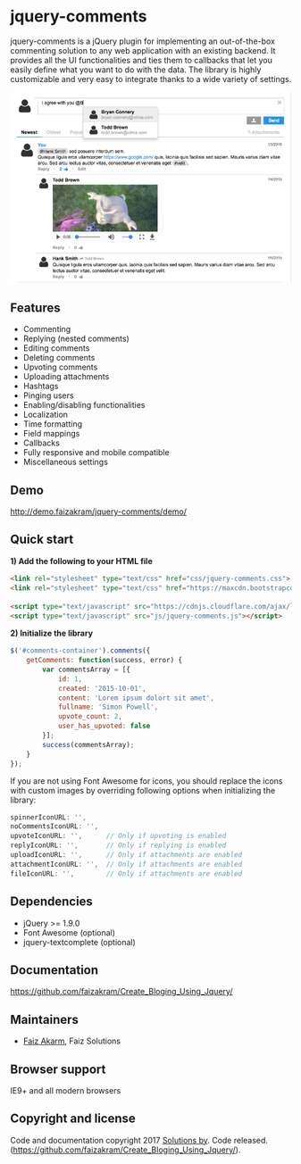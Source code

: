# jquery-comments
jquery-comments is a jQuery plugin for implementing an out-of-the-box commenting solution to any web application with an existing backend. It provides all the UI functionalities and ties them to callbacks that let you easily define what you want to do with the data. The library is highly customizable and very easy to integrate thanks to a wide variety of settings.

![Screenshot of jquery-comments](screenshot.png?raw=true "Screenshot of jquery-comments")

Features
--------
- Commenting
- Replying (nested comments)
- Editing comments
- Deleting comments
- Upvoting comments
- Uploading attachments
- Hashtags
- Pinging users
- Enabling/disabling functionalities
- Localization
- Time formatting
- Field mappings
- Callbacks
- Fully responsive and mobile compatible
- Miscellaneous settings

Demo
----
http://demo.faizakram/jquery-comments/demo/

Quick start
-----------
**1) Add the following to your HTML file**
```html
<link rel="stylesheet" type="text/css" href="css/jquery-comments.css">
<link rel="stylesheet" type="text/css" href="https://maxcdn.bootstrapcdn.com/font-awesome/4.5.0/css/font-awesome.min.css">

<script type="text/javascript" src="https://cdnjs.cloudflare.com/ajax/libs/jquery/1.9.0/jquery.min.js"></script>
<script type="text/javascript" src="js/jquery-comments.js"></script>
```

**2) Initialize the library**
```javascript
$('#comments-container').comments({
    getComments: function(success, error) {
        var commentsArray = [{
            id: 1,
            created: '2015-10-01',
            content: 'Lorem ipsum dolort sit amet',
            fullname: 'Simon Powell',
            upvote_count: 2,
            user_has_upvoted: false
        }];
        success(commentsArray);
    }
});
```
If you are not using Font Awesome for icons, you should replace the icons with custom images by overriding following options when initializing the library:
```javascript
spinnerIconURL: '',
noCommentsIconURL: '',
upvoteIconURL: '',		// Only if upvoting is enabled
replyIconURL: '',		// Only if replying is enabled
uploadIconURL: '',		// Only if attachments are enabled
attachmentIconURL: '',	// Only if attachments are enabled
fileIconURL: '',		// Only if attachments are enabled
```

Dependencies
------------
- jQuery >= 1.9.0
- Font Awesome (optional)
- jquery-textcomplete (optional)

Documentation
-------------
https://github.com/faizakram/Create_Bloging_Using_Jquery/

Maintainers
-----------
- [Faiz Akarm](https://www.linkedin.com/pub/faiz-akram/80/b6/742), Faiz Solutions

Browser support
---------------
IE9+ and all modern browsers

Copyright and license
---------------------
Code and documentation copyright 2017 [Solutions by](https://www.faizakram.com/). Code released. (https://github.com/faizakram/Create_Bloging_Using_Jquery/).
